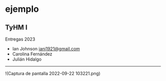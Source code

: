 # ejemplo
## TyHM I
Entregas 2023
* Ian Johnson <ianj1921@gmail.com>
* Carolina Fernández
* Julián Hidalgo
<hr>
!(Captura de pantalla 2022-09-22 103221.png)
